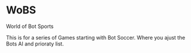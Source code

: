 # WoBS
World of Bot Sports

This is for a series of Games starting with Bot Soccer. Where you ajust the Bots AI and prioraty list.
